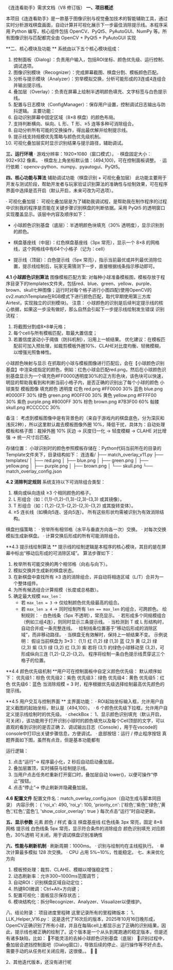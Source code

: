 《连连看助手》需求文档（V8 修订版）
**一、项目概述**

本项目《连连看助手》是一款基于图像识别与视觉叠加技术的智能辅助工具，通过实时分析游戏棋盘画面，自动计算并可视化展示下一步最佳消除提示线。本程序采用 Python 编写，核心组件包括 OpenCV、PyQt5、PyAutoGUI、NumPy 等。所有图像识别与匹配都完全由 OpenCV + PyQt5 + PyAutoGUI 实现

**二、核心模块及功能
**
系统由以下五个核心模块组成：
1. 控制面板（Dialog）：负责用户输入，包括ROI坐标、颜色优先级、运行控制、调试选项。
2. 图像识别模块（Recognizer）：完成屏幕截图、棋盘分割、模板颜色匹配。
3. 分析与提示模块（Analyzer）：穷举模拟交换，分析可能形成的3连或4连组合并输出提示线。
4. 叠加层（Overlay）：负责在屏幕上绘制半透明颜色填充、文字标签与白色提示线。
5. 配置与日志模块（ConfigManager）：保存用户设置，控制调试日志输出与防抖逻辑。
主要功能：
1. 自动识别屏幕中固定区域（8×8 棋盘）的颜色布局。
2. 支持判断横向、纵向、L 形、T 形、≥5 连等多种可消除组合。
3. 自动分析所有可能的交换操作，得出最优解并绘制提示线。
4. 提示线支持规模优先策略与颜色优先级机制。
5. 可视化叠加层实时显示识别结果与提示路径，辅助调试。

**三、运行环境**
· 游戏分辨率：1920×1080（窗口模式）。
· 棋盘固定大小：932×932 像素。
· 棋盘左上角坐标默认值：(494,100)，可在控制面板调整。
· 运行依赖：opencv-python、numpy、pyautogui、PyQt5。

**四、核心功能与算法**
辅助调试功能（棋盘识别 + 可视化叠加层）
此功能主要用于开发与测试阶段，帮助开发者与玩家验证识别算法的准确性与绘制效果，可在程序界面中选择是否开启（默认开启，未来可改为可选项）。

· 可视化叠加层：
可视化叠加层是为了辅助我调试程，是帮助我在制作程序的过程中识别我的程序是否能在关键步骤识别棋盘的判断依据。采用 PyQt5 的透明窗口实现覆盖显示。该层中内容及顺序如下：
  - 小球颜色识别基盘（底层）：半透明颜色块填充（30% 透明度），显示识别到的颜色。
  - 棋盘基座线（中层）：红色棋盘基座线（3px 常亮），显示一个 8×8 的网格线，这个网格线中有64个小格子（记为：cell）

  - 提示线（顶层）：白色提示线（5px 常亮），指示当前最优或并列最优消除位置，提示线绘制后，玩家无需猜测下一步，直接根据线条指示移动即可。

**4.1 小球颜色识别算法**
图像模板匹配方案:
对每种小球准备模板图，模板存放于程序目录下的templates文件夹，包括red、blue、green、yellow、purple、brown、skull七种图像；运行时对每个格子进行小图四配(使用OpenCV的cv2.matchTemplate在RGB模式下进行颜色匹配，取代早期使用第三方库Airtest，实现独立的识别模块)。
注意： 小球颜色的识别是后续判定提示线的核心依据，如果这一步没有做好，那么自然会引起下一步提示线绘制发生错误
识别流程：
1. 将截图分割成8×8单元格；
2. 每个cell与所有模板匹配，取最大置信度；
3. 若置信度波动小于阈值（防抖机制），沿用上一帧结果。
优化建议：在模板匹配前可加入预处理，如裁剪模板外圈10%、CLAHE对比度均衡、轻微模糊，以增强光照鲁棒性。

小球颜色映射与显示
在抓取的小球与模板图像进行匹配后，会在【小球颜色识别基盘】中渲染成指定的颜色，例如：红色小球会匹配red.png，然后在小球颜色识别基盘显示为一个填充色#FF0000透明度30%的正方形色块，该色块可以快速，明显的帮助我看到和判断当前小格子内，是否正确的识别出了每个小球的颜色
小球类型	模板图像	填充颜色	透明度
红色	red.png	#FF0000	30%
蓝色	blue.png	#0000FF	30%
绿色	green.png	#00FF00	30%
黄色	yellow.png	#FFFF00	30%
紫色	purple.png	#8000FF	30%
棕色	brown.png	#7B3F00	60%
骷髅	skull.png	#CCCCCC	30%

备注：
考虑到模板图像中是有背景色的（来自于游戏内的棋盘底色，分为深灰和浅灰2种），所以这里默认裁去模板图像外圈 10%，降低干扰，具体为：自动处理模板和格子图：裁掉外圈 10% 灰边 → 灰度归一化 → 轻度模糊 → CLAHE 对比增强 → 统一尺寸后匹配。

存储位置：
小球识别时的颜色参照模板存储在：Python代码当前所在的目录的Template文件夹下，目录结构如下：
连连看/
 ├── match_overlay_v11.py
 ├── templates/
 │    ├── red.png
 │    ├── blue.png
 │    ├── green.png
 │    ├── yellow.png
 │    ├── purple.png
 │    ├── brown.png
 │    └── skull.png
 └── match_overlay_config.json



**4.2 消除判定规则**
系统支持以下可消除组合类型：
1. 横向或纵向连续 ≥3 个相同颜色的格子。
2. L 形组合（如：(1,1)-(1,2)-(1,3)-(2,3)-(3,3) 或其镜像）。
3. T 形组合（如：(1,2)-(2,1)-(2,2)-(2,3)-(3,2) 或其旋转变体）。
4. ≥5 连长线（如横向5连、竖向5连）。
所有这些形状均需被识别为有效消除结构。

棋盘扫描策略：
· 穷举所有相邻格（水平与垂直方向各一次）交换。
· 对每次交换模拟生成新棋盘。
· 计算交换后形成的所有可能消除组合。

**4.3 提示线绘制算法
**
提示线的绘制逻辑是本程序的核心模块，其目的是在屏幕中标出“移动后形成的可消除区域”。
算法步骤如下：
1. 枚举所有可能交换的两个相邻格（向右与向下）。
2. 模拟交换并生成新的棋盘状态。
3. 在新棋盘中查找所有 ≥3 连的消除组合，并自动将相连区域（L/T）合并为一个整体组件。
4. 为所有候选组合计算规模（长度或总格数）。
5. 确定最大规模 `max_len`：
   - 若 `max_len = 3` → 仅绘制颜色优先级最高的组合。
   - 若 `max_len ≥ 4` → 同时绘制所有 `len == max_len` 的组合，可跨颜色。
绘制规则：
· 白色线条（5px 不透明），常亮显示。
· 若形成多个同规模组合（例如三组4连），则同时显示三条提示线。
· 当检测到 T 或 L 形结构时，自动合并成一条完整连线。
· 绘制线条位置基于“移动后形成的消除区域”，而非移动路径。
· 当棋盘无有效解时，保持上一帧结果不变。
示例说明：
假设当前棋盘为 3×3：
(1,1) 红  (1,2) 绿  (1,3) 蓝
(2,1) 黄  (2,2) 绿  (2,3) 紫
(3,1) 绿  (3,2) 红  (3,3) 紫
若将 (3,1) 的绿色小球移动至 (3,2)，可形成纵向三连 (1,2)-(2,2)-(3,2)。
程序将绘制一条白色提示线贯穿这三个格子的位置。

**4.4 颜色优先级机制
**用户可在控制面板中自定义颜色优先级：
默认顺序如下：
优先级1：棕色
优先级2：紫色
优先级3：绿色
优先级4：黄色
优先级5：红色
优先级6：蓝色
当消除规模 = 3 时，程序根据优先级选择绘制最高优先颜色的提示线。

**4.5 用户交互与控制界面
**
主界面功能：
· ROI起始坐标输入框，允许用户自定义截图的起始坐标，默认是（494,100）。
· 6 个颜色优先级下拉框，允许用户自定义提示线绘制时的优先级。
· checkBox：
1、显示颜色识别填充（默认开启，可关闭），该功能用于打开识别小球时的颜色填充以及每个Cell顶部的文字，可以直观的看到识别的是否正确
2、调试输出日志（Console），用于在vscode的console中打印出关键步骤信息，方便调试。
· 底部按钮：运行 / 停止程序按钮
真题界面如下图，虽然有点丑，但是基本功能都有


运行逻辑：
1. 点击“运行”→ 程序最小化，2 秒后自动启动叠加层。
2. 叠加层置顶，实时捕获与绘制提示线。
3. 当用户点击任务栏重新打开窗口时，叠加层自动 lower()，以便可操作“停止”按钮。
4. 点击“停止”→ 停止刷新并隐藏叠加层。

**4.6 配置文件**
配置文件名：match_overlay_config.json（自动生成与脚本同目录）
内容示例：
{
  'roi_x': 490,
  'roi_y': 100,
  'priority_cn': ['棕色','紫色','绿色','黄色','红色','蓝色'],
  'show_color_overlay': true
}
每次点击“运行”时自动更新。

**五、显示参数**
元素	颜色 / 样式	备注
棋盘基座线	红色线条 3px	常亮，固定 8×8 网格
提示线	白色线条 5px	常亮，显示符合条件的消除组合
颜色识别填充	对应颜色，30%透明	可关闭，用于调试棋盘识别准确性

**六、性能与刷新机制**
· 刷新周期：1000ms。
· 识别与绘制均在主线程执行。
· 单次计算最多模拟 128 次交换。
· CPU 占用 5%~10%，性能稳定。
七、未来优化方向
1. 模板预处理：裁剪、CLAHE、模糊以增强稳定性；
2. 动态刷新率：允许300~1000ms范围调节；
3. 自动ROI：识别棋盘区域自动定位；
4. 热键ROI微调：Ctrl+Alt+方向键；
5. 配置可视化：面板显示保存状态；
6. 模块结构化：拆分Recognizer、Analyzer、Visualizer以便维护。

八、结论附录： 项目进度里程碑
这里记录所有的里程碑版本：
1、LLK_Helper_V16.py：
	 这是迭代了16次后的版本，2025年10月16日晚形成，OpenCV正确识别了所有小球，并且在每隔cell上都显示出了正确的识别结果，因此，提示线也被正确的绘制了。这个版本是一个从头到尾跑通的稳定版本，但是还有诸多缺陷，比如：
不能灵活的去掉小球颜色识别基盘（底层）
识别过程中，叠加层会遮挡控制面吧（Dialog窗口），导致后续的停止、运行操作等不好点击。需要手动的从任务栏关闭应用，这很傻。。




2、其他迭代版本，还没有进行呢
